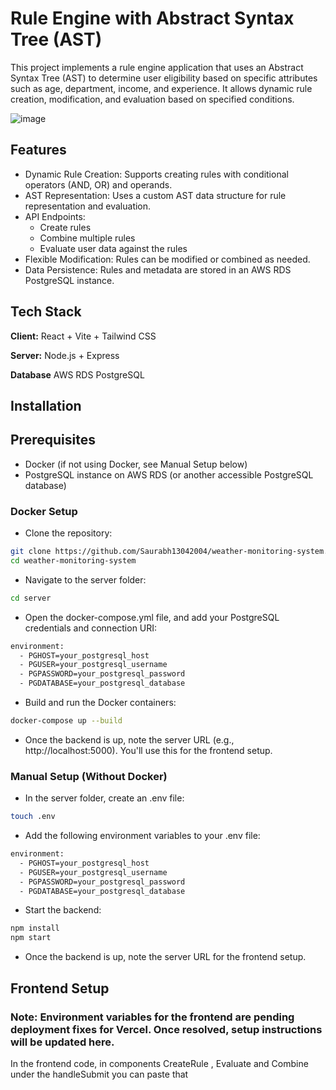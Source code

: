 
# Rule Engine with Abstract Syntax Tree (AST)

This project implements a rule engine application that uses an Abstract Syntax Tree (AST) to determine user eligibility based on specific attributes such as age, department, income, and experience. It allows dynamic rule creation, modification, and evaluation based on specified conditions.



![image](https://github.com/user-attachments/assets/3069be8d-ba45-4469-aab9-b27d6542af8a)

## Features

- Dynamic Rule Creation: Supports creating rules with conditional operators (AND, OR) and operands.
- AST Representation: Uses a custom AST data structure for rule representation and evaluation.
- API Endpoints:
  - Create rules
  - Combine multiple rules
  - Evaluate user data against the rules
- Flexible Modification: Rules can be modified or combined as needed.
- Data Persistence: Rules and metadata are stored in an AWS RDS PostgreSQL instance.


## Tech Stack

**Client:** React + Vite + Tailwind CSS

**Server:** Node.js + Express

**Database** AWS RDS PostgreSQL


## Installation

## Prerequisites
- Docker (if not using Docker, see Manual Setup below)
- PostgreSQL instance on AWS RDS (or another accessible PostgreSQL database)



### Docker Setup
 
- Clone the repository:

```bash
git clone https://github.com/Saurabh13042004/weather-monitoring-system.git
cd weather-monitoring-system

```
- Navigate to the server folder:

```bash
cd server

```

- Open the docker-compose.yml file, and add your PostgreSQL credentials and connection URI:

```bash
environment:
  - PGHOST=your_postgresql_host
  - PGUSER=your_postgresql_username
  - PGPASSWORD=your_postgresql_password
  - PGDATABASE=your_postgresql_database
```

- Build and run the Docker containers:

```bash
docker-compose up --build

```
- Once the backend is up, note the server URL (e.g., http://localhost:5000). You'll use this for the frontend setup.


### Manual Setup (Without Docker)
 
- In the server folder, create an .env file:

```bash
touch .env


```
- Add the following environment variables to your .env file:

```bash
environment:
  - PGHOST=your_postgresql_host
  - PGUSER=your_postgresql_username
  - PGPASSWORD=your_postgresql_password
  - PGDATABASE=your_postgresql_database


```

- Start the backend:

```bash
npm install
npm start

```

- Once the backend is up, note the server URL for the frontend setup.

## Frontend Setup

### Note: Environment variables for the frontend are pending deployment fixes for Vercel. Once resolved, setup instructions will be updated here.

In the frontend code, in components CreateRule , Evaluate and Combine under the handleSubmit you can paste that 



